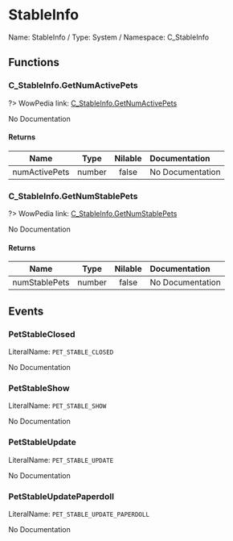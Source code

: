 # StableInfo

Name: StableInfo / Type: System / Namespace: C_StableInfo

## Functions

### C_StableInfo.GetNumActivePets
?> WowPedia link: [C_StableInfo.GetNumActivePets](https://wow.gamepedia.com/API_C_StableInfo.GetNumActivePets)

No Documentation

#### Returns
|Name|Type|Nilable|Documentation|
|:---:|:---:|:---:|:---|
|numActivePets|number|false|No Documentation|
### C_StableInfo.GetNumStablePets
?> WowPedia link: [C_StableInfo.GetNumStablePets](https://wow.gamepedia.com/API_C_StableInfo.GetNumStablePets)

No Documentation

#### Returns
|Name|Type|Nilable|Documentation|
|:---:|:---:|:---:|:---|
|numStablePets|number|false|No Documentation|
## Events

### PetStableClosed
LiteralName: `PET_STABLE_CLOSED`

No Documentation

### PetStableShow
LiteralName: `PET_STABLE_SHOW`

No Documentation

### PetStableUpdate
LiteralName: `PET_STABLE_UPDATE`

No Documentation

### PetStableUpdatePaperdoll
LiteralName: `PET_STABLE_UPDATE_PAPERDOLL`

No Documentation
